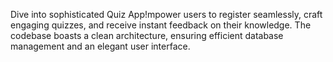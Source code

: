 Dive into sophisticated Quiz App!mpower users to register seamlessly, craft engaging quizzes, and receive instant feedback on their knowledge. The codebase boasts a clean architecture, ensuring efficient database management and an elegant user interface. 